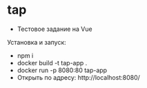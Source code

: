 # tap

- Тестовое задание на Vue 

Установка и запуск: 
- npm i
- docker build -t tap-app .
- docker run -p 8080:80 tap-app
- Открыть по адресу: http://localhost:8080/
